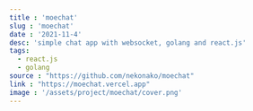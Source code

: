 ```yaml
---
title : 'moechat'
slug : 'moechat'
date : '2021-11-4'
desc: 'simple chat app with websocket, golang and react.js'
tags:
  - react.js
  - golang
source : "https://github.com/nekonako/moechat"
link : "https://moechat.vercel.app"
image : '/assets/project/moechat/cover.png'
---
```

